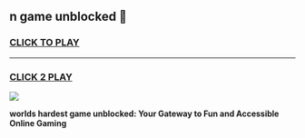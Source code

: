 
## n game unblocked 👋
<h3>
<a href="https://premium.freeplayer.one?title=n_game_unblocked&ref=13F">CLICK TO PLAY</a></h3>
<hr>

<h3>
<a href="https://premium.freeplayer.one?title=n_game_unblocked&ref=13F">CLICK 2 PLAY</a>
  
</h3>

<a href="https://premium.freeplayer.one?title=n_game_unblocked&ref=12F/"><img src="https://clearcache.store/games.png"></a>


**worlds hardest game unblocked: Your Gateway to Fun and Accessible Online Gaming**
